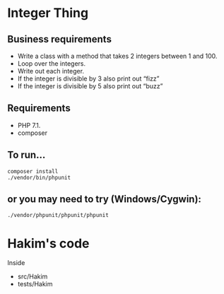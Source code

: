 # Integer Thing

## Business requirements

* Write a class with a method that takes 2 integers between 1 and 100.
* Loop over the integers.
* Write out each integer.
* If the integer is divisible by 3 also print out “fizz”
* If the integer is divisible by 5 also print out “buzz”

## Requirements

* PHP 7.1.
* composer

## To run...

    composer install
    ./vendor/bin/phpunit   

## or you may need to try (Windows/Cygwin):
    ./vendor/phpunit/phpunit/phpunit

# Hakim's code
Inside 
* src/Hakim
* tests/Hakim